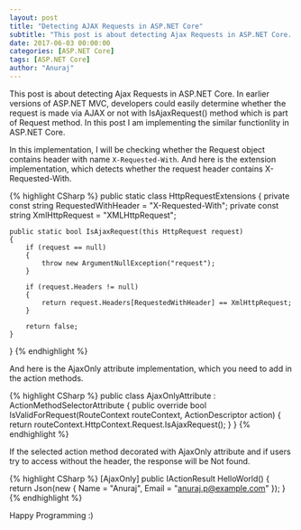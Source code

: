 ```yaml
---
layout: post
title: "Detecting AJAX Requests in ASP.NET Core"
subtitle: "This post is about detecting Ajax Requests in ASP.NET Core. In earlier versions of ASP.NET MVC, developers could easily determine whether the request is made via AJAX or not with IsAjaxRequest() method which is part of Request method. In this post I am implementing the similar functionlity in ASP.NET Core."
date: 2017-06-03 00:00:00
categories: [ASP.NET Core]
tags: [ASP.NET Core]
author: "Anuraj"
---
```

This post is about detecting Ajax Requests in ASP.NET Core. In earlier versions of ASP.NET MVC, developers could easily determine whether the request is made via AJAX or not with IsAjaxRequest() method which is part of Request method. In this post I am implementing the similar functionlity in ASP.NET Core.

In this implementation, I will be checking whether the Request object contains header with name `X-Requested-With`. And here is the extension implementation, which detects whether the request header contains X-Requested-With.

{% highlight CSharp %}
public static class HttpRequestExtensions
{
    private const string RequestedWithHeader = "X-Requested-With";
    private const string XmlHttpRequest = "XMLHttpRequest";

    public static bool IsAjaxRequest(this HttpRequest request)
    {
        if (request == null)
        {
            throw new ArgumentNullException("request");
        }

        if (request.Headers != null)
        {
            return request.Headers[RequestedWithHeader] == XmlHttpRequest;
        }

        return false;
    }
}
{% endhighlight %}

And here is the AjaxOnly attribute implementation, which you need to add in the action methods.

{% highlight CSharp %}
public class AjaxOnlyAttribute : ActionMethodSelectorAttribute
{
    public override bool IsValidForRequest(RouteContext routeContext, ActionDescriptor action)
    {
        return routeContext.HttpContext.Request.IsAjaxRequest();
    }
}
{% endhighlight %}

If the selected action method decorated with AjaxOnly attribute and if users try to access without the header, the response will be Not found.

{% highlight CSharp %}
[AjaxOnly]
public IActionResult HelloWorld()
{
    return Json(new { Name = "Anuraj", Email = "anuraj.p@example.com" });
}
{% endhighlight %}

Happy Programming :)
